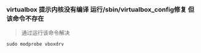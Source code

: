 ### virtualbox 提示内核没有编译  运行/sbin/virtualbox_config修复 但该命令不存在 

> 通过运行该命令解决

```shell
sudo modprobe vboxdrv 
```



